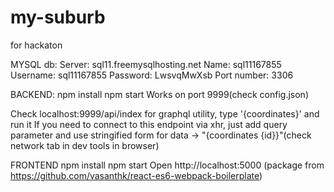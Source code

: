 # my-suburb
for hackaton

MYSQL db:
Server: sql11.freemysqlhosting.net
Name: sql11167855
Username: sql11167855
Password: LwsvqMwXsb
Port number: 3306

BACKEND:
npm install
npm start
Works on port 9999(check config.json)

Check localhost:9999/api/index for graphql utility, type '{coordinates}' and run it
If you need to connect to this endpoint via xhr, just add query parameter and
use stringified form for data -> "{coordinates {id}}"(check network tab in dev tools in browser)

FRONTEND
npm install
npm start
Open http://localhost:5000
(package from https://github.com/vasanthk/react-es6-webpack-boilerplate)
